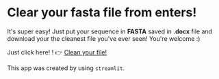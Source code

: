# Clear your fasta file from enters!

It's super easy! Just put your sequence in **FASTA** saved in **.docx** file and download your the cleanest file you've ever seen!
You're welcome :) 

Just click here! ! 👉 [Clean your file!](https://clean-fasta-seq.streamlit.app/)


This app was created by using `streamlit`.


